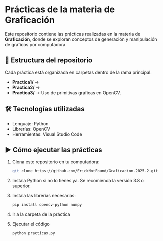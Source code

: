 # Prácticas de la materia de Graficación

Este repositorio contiene las prácticas realizadas en la materia de **Graficación**, donde se exploran conceptos de generación y manipulación de gráficos por computadora.

## 📂 Estructura del repositorio
Cada práctica está organizada en carpetas dentro de la rama principal:

- **Practica1/** →
- **Practica2/** →
- **Practica3/** → Uso de primitivas gráficas en OpenCV.

## 🛠️ Tecnologías utilizadas
- Lenguaje: Python
- Librerías: OpenCV
- Herramientas: Visual Studio Code

## ▶️ Cómo ejecutar las prácticas
1. Clona este repositorio en tu computadora:
    ```bash
    git clone https://github.com/ErickNotFound/Graficacion-2025-2.git
    ```

2. Instala Python si no lo tienes ya. Se recomienda la versión 3.8 o superior.


3. Instala las librerías necesarias:
    ```bash
    pip install opencv-python numpy
    ```

4. Ir a la carpeta de la práctica

5. Ejecutar el código
    ```Bash
    python practicax.py
    ```